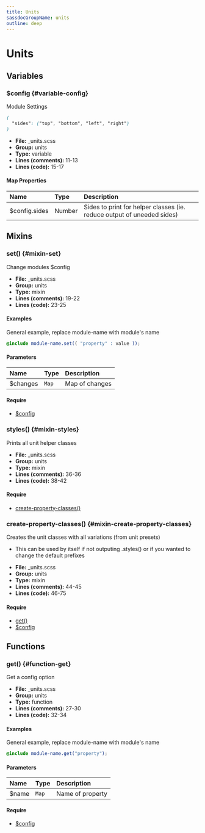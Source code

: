 ```yaml
---
title: Units
sassdocGroupName: units
outline: deep
---
```



# Units





## Variables




###  $config <Badge text="variable" type="tip" vertical="top" /><Badge text="Map" type="warning" vertical="top" />  {#variable-config} 

  

Module Settings
    
    

``` scss
(
  "sides": ("top", "bottom", "left", "right")
)
```
  


<SassdocDetails summaryText="Meta Information">

- **File:** _units.scss
- **Group:** units
- **Type:** variable
- **Lines (comments):** 11-13
- **Lines (code):** 15-17

</SassdocDetails>
    
    

#### Map Properties


|Name|Type|Description|
|:--|:--|:--|
|$config.sides|Number|Sides to print for helper classes (ie. reduce output of uneeded sides)|

    
  

## Mixins




###  set() <Badge text="mixin" type="tip" vertical="top" />  {#mixin-set} 

  

Change modules $config
    
    


<SassdocDetails summaryText="Meta Information">

- **File:** _units.scss
- **Group:** units
- **Type:** mixin
- **Lines (comments):** 19-22
- **Lines (code):** 23-25

</SassdocDetails>
    
    

#### Examples

General example, replace module-name with module's name      


``` scss
@include module-name.set(( "property" : value ));
```
  



      

#### Parameters


|Name|Type|Description|
|:--|:--|:--|
|$changes|`Map`|Map of changes|

    

#### Require

- [$config](/scss/helpers/units/#variable-config)
  


###  styles() <Badge text="mixin" type="tip" vertical="top" />  {#mixin-styles} 

  

Prints all unit helper classes
    
    


<SassdocDetails summaryText="Meta Information">

- **File:** _units.scss
- **Group:** units
- **Type:** mixin
- **Lines (comments):** 36-36
- **Lines (code):** 38-42

</SassdocDetails>
    
    

#### Require

- [create-property-classes()](/scss/helpers/units/#mixin-create-property-classes)
  


###  create-property-classes() <Badge text="mixin" type="tip" vertical="top" />  {#mixin-create-property-classes} 

  

Creates the unit classes with all variations (from unit presets)
- This can be used by itself if not outputing .styles() or if you wanted to change the default prefixes
    
    


<SassdocDetails summaryText="Meta Information">

- **File:** _units.scss
- **Group:** units
- **Type:** mixin
- **Lines (comments):** 44-45
- **Lines (code):** 46-75

</SassdocDetails>
    
    

#### Require

- [get()](/scss/helpers/units/#function-get)
- [$config](/scss/helpers/units/#variable-config)
  
  

## Functions




###  get() <Badge text="function" type="tip" vertical="top" />  {#function-get} 

  

Get a config option
    
    


<SassdocDetails summaryText="Meta Information">

- **File:** _units.scss
- **Group:** units
- **Type:** function
- **Lines (comments):** 27-30
- **Lines (code):** 32-34

</SassdocDetails>
    
    

#### Examples

General example, replace module-name with module's name      


``` scss
@include module-name.get("property");
```
  



      

#### Parameters


|Name|Type|Description|
|:--|:--|:--|
|$name|`Map`|Name of property|

    

#### Require

- [$config](/scss/helpers/units/#variable-config)
  
  


<script>

  import SassdocPreview from "@ulu/vitepress-sassdoc/lib/assets/components/SassdocPreview.vue";
  import SassdocDetails from "@ulu/vitepress-sassdoc/lib/assets/components/SassdocDetails.vue";
  const sassdocGroup = [{"groupName":"units","id":"variable-config","uid":"units-variable-config","title":"$config","groupPath":"/scss/helpers/units/","path":"/scss/helpers/units/#variable-config"},{"groupName":"units","id":"mixin-set","uid":"units-mixin-set","title":"set()","groupPath":"/scss/helpers/units/","path":"/scss/helpers/units/#mixin-set","previewsByIndex":{}},{"groupName":"units","id":"function-get","uid":"units-function-get","title":"get()","groupPath":"/scss/helpers/units/","path":"/scss/helpers/units/#function-get","previewsByIndex":{}},{"groupName":"units","id":"mixin-styles","uid":"units-mixin-styles","title":"styles()","groupPath":"/scss/helpers/units/","path":"/scss/helpers/units/#mixin-styles"},{"groupName":"units","id":"mixin-create-property-classes","uid":"units-mixin-create-property-classes","title":"create-property-classes()","groupPath":"/scss/helpers/units/","path":"/scss/helpers/units/#mixin-create-property-classes"}];
  export default {
    components: {
      SassdocPreview,
      SassdocDetails
    },
    provide: {
      getSassdocItem(uid) {
        return sassdocGroup.find(item => item.uid === uid);
      },
      getSassdocGroup() {
        return sassdocGroup;
      },
      sassdocPreviewOptions: JSON.parse(
        decodeURIComponent(
          `%7B%22previewStyles%22%3A%22%5Cn%20%20%20%20height%3A%2020em%3B%5Cn%20%20%20%20width%3A%20100%25%3B%5Cn%20%20%20%20border%3A%20none%3B%5Cn%20%20%20%20background-color%3A%20%23f9f9f9%3B%5Cn%20%20%20%20border-radius%3A%206px%3B%5Cn%20%20%20%20padding%3A%2012px%3B%5Cn%20%20%20%20margin%3A%201.5em%200%3B%5Cn%20%20%22%2C%22previewHead%22%3A%22%5Cn%20%20%20%20%3Ctitle%3EULU%20Example%3C%2Ftitle%3E%20%5Cn%20%20%20%20%3Cmeta%20charset%3D%5C%22utf-8%5C%22%3E%20%5Cn%20%20%20%20%3Cmeta%20name%3D%5C%22viewport%5C%22%20content%3D%5C%22width%3Ddevice-width%2C%20initial-scale%3D1%5C%22%3E%20%5Cn%20%20%20%20%3Clink%20rel%3D%5C%22stylesheet%5C%22%20href%3D%5C%22%2Ffrontend%2Fulu-frontend.min.css%5C%22%3E%5Cn%20%20%22%2C%22previewScripts%22%3A%22%5Cn%20%20%20%20%3Cscript%20src%3D%5C%22%2Ffrontend%2Fulu-frontend.min.js%5C%22%3E%3C%2Fscript%3E%5Cn%20%20%22%7D`
        )
      )
    }
  }

</script>  
  
  